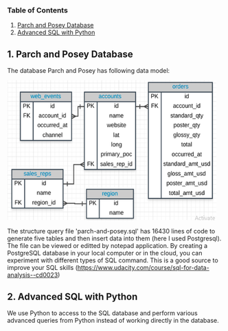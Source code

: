 ### Table of Contents
1. [Parch and Posey Database](#project)
2. [Advanced SQL with Python](#other)

## 1. Parch and Posey Database <a id = 'project'></a>
The database Parch and Posey has following data model:

![Datamodel](https://github.com/KEVIN-VN642/SQL-Structure-Query-Language/blob/main/Parch_and_Posey_Database/datamodel1.png)

The structure query file 'parch-and-posey.sql' has 16430 lines of code to generate five tables and then insert data into them (here I used Postgresql). The file can be viewed or editted by notepad application.
By creating a PostgreSQL database in your local computer or in the cloud, you can experiment with different types of SQL command. This is a good source to improve your SQL skills (https://www.udacity.com/course/sql-for-data-analysis--cd0023)

## 2. Advanced SQL with Python <a id = 'other'></a>
We use Python to access to the SQL database and perform various advanced queries from Python instead of working directly in the database.
